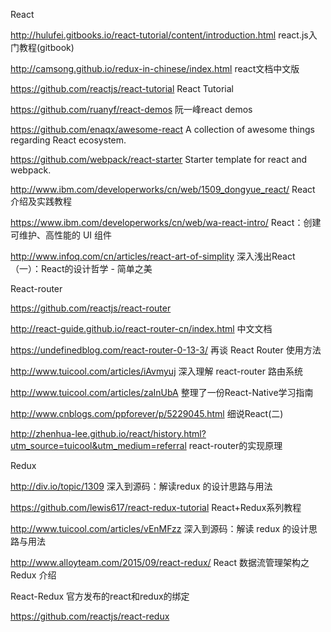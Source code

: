 
React

http://hulufei.gitbooks.io/react-tutorial/content/introduction.html react.js入门教程(gitbook)

http://camsong.github.io/redux-in-chinese/index.html react文档中文版

https://github.com/reactjs/react-tutorial React Tutorial

https://github.com/ruanyf/react-demos 阮一峰react demos

https://github.com/enaqx/awesome-react A collection of awesome things regarding React ecosystem.

https://github.com/webpack/react-starter Starter template for react and webpack.

http://www.ibm.com/developerworks/cn/web/1509_dongyue_react/ React 介绍及实践教程

https://www.ibm.com/developerworks/cn/web/wa-react-intro/ React：创建可维护、高性能的 UI 组件

http://www.infoq.com/cn/articles/react-art-of-simplity 深入浅出React（一）：React的设计哲学 - 简单之美

React-router

https://github.com/reactjs/react-router

http://react-guide.github.io/react-router-cn/index.html 中文文档

https://undefinedblog.com/react-router-0-13-3/ 再谈 React Router 使用方法

http://www.tuicool.com/articles/iAvmyuj 深入理解 react-router 路由系统

http://www.tuicool.com/articles/zaInUbA 整理了一份React-Native学习指南

http://www.cnblogs.com/ppforever/p/5229045.html 细说React(二)

http://zhenhua-lee.github.io/react/history.html?utm_source=tuicool&utm_medium=referral react-router的实现原理

Redux

http://div.io/topic/1309 深入到源码：解读redux 的设计思路与用法

https://github.com/lewis617/react-redux-tutorial React+Redux系列教程

http://www.tuicool.com/articles/vEnMFzz 深入到源码：解读 redux 的设计思路与用法

http://www.alloyteam.com/2015/09/react-redux/ React 数据流管理架构之 Redux 介绍

React-Redux 官方发布的react和redux的绑定

https://github.com/reactjs/react-redux 



